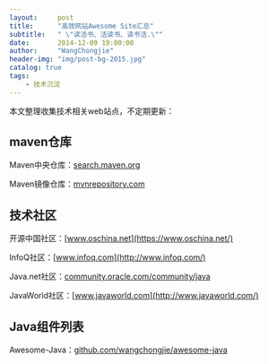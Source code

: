 ```yaml
---
layout:     post
title:      "高效网站Awesome Site汇总"
subtitle:   " \"读活书、活读书、读书活.\""
date:       2014-12-09 19:00:00
author:     "WangChongjie"
header-img: "img/post-bg-2015.jpg"
catalog: true
tags:
    - 技术沉淀
---
```

本文整理收集技术相关web站点，不定期更新：

## maven仓库

  Maven中央仓库：[search.maven.org](http://search.maven.org/)
  
  Maven镜像仓库：[mvnrepository.com](http://mvnrepository.com/)

## 技术社区

  开源中国社区：[www.oschina.net](https://www.oschina.net/)  
  
  InfoQ社区：[www.infoq.com](http://www.infoq.com/)  
  
  Java.net社区：[community.oracle.com/community/java](https://community.oracle.com/community/java)  
  
  JavaWorld社区：[www.javaworld.com](http://www.javaworld.com/)  
  
## Java组件列表
  
  Awesome-Java：[github.com/wangchongjie/awesome-java](https://github.com/wangchongjie/awesome-java)